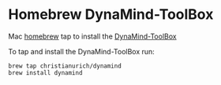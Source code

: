 # Homebrew DynaMind-ToolBox 

Mac [homebrew][] tap to install the [DynaMind-ToolBox][]

To tap and install the DynaMind-ToolBox run:

```
brew tap christianurich/dynamind
brew install dynamind
```

[homebrew]:http://brew.sh
[DynaMind-ToolBox]:https://github.com/iut-ibk/DynaMind-ToolBox
